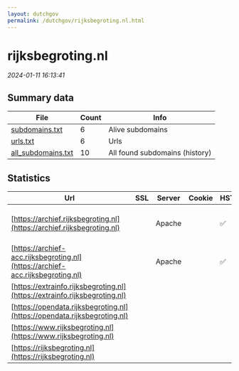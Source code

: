 ```yaml
---
layout: dutchgov
permalink: /dutchgov/rijksbegroting.nl.html
---
```



# rijksbegroting.nl
*2024-01-11 16:13:41*
## Summary data


| File       | Count | Info |
|------------|-------|------|
|[subdomains.txt](/data/rijksbegroting.nl/subdomains.txt)|6|Alive subdomains|
|[urls.txt](/data/rijksbegroting.nl/urls.txt)|6|Urls|
|[all_subdomains.txt](/data/rijksbegroting.nl/all_subdomains.txt)|10|All found subdomains (history)|


## Statistics


| Url | SSL | Server | Cookie | HSTS | CSP | XFO | XXP | RP | Tech |Title |
|------------|-------|------|------|------|------|------|------|------|------|------|
|[https://archief.rijksbegroting.nl](https://archief.rijksbegroting.nl)| |Apache| |:white_check_mark: | | :white_check_mark: | | :white_check_mark: |Apache HTTP Server HSTS|Rijksbegroting.n...|
|[https://archief-acc.rijksbegroting.nl](https://archief-acc.rijksbegroting.nl)| |Apache| |:white_check_mark: | | :white_check_mark: | | :white_check_mark: |Apache HTTP Server HSTS|Rijksbegroting.n...|
|[https://extrainfo.rijksbegroting.nl](https://extrainfo.rijksbegroting.nl)| || | | | | | :white_check_mark: |HSTS|302 Found|
|[https://opendata.rijksbegroting.nl](https://opendata.rijksbegroting.nl)| || | | | | | :white_check_mark: |HSTS|302 Found|
|[https://www.rijksbegroting.nl](https://www.rijksbegroting.nl)| || | | | | | :white_check_mark: |HSTS|302 Found|
|[https://rijksbegroting.nl](https://rijksbegroting.nl)| || | | | | | :white_check_mark: |HSTS|302 Found|